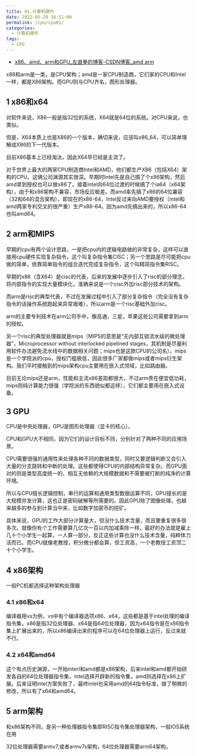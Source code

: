 ```yaml
---
title: 01.计算机硬件
date: 2022-05-20 16:51:00
permalink: /cpu/cpu01/
categories: 
  - 计算机硬件
tags: 
  - CPU
---
```


- [ x86、amd、arm和GPU_左直拳的博客-CSDN博客_amd arm](https://blog.csdn.net/leftfist/article/details/122488559)

x86和arm是一类，是CPU架构；amd是一家CPU制造商，它们家的CPU和Intel一样，都是X86架构。而GPU则与CPU齐名，图形处理器。

## 1 x86和x64

对软件来说，X86一般是指32位的系统，X64就是64位的系统。对CPU来说，也类似。

但是，X64本质上也是X86的一个版本，确切来说，应该叫x86_64，可以简单理解成X86的下一代版本。

目前X86基本上已经淘汰，因此X64早已经是主流了。

对于世界上最大的两家CPU制造商Intel和AMD，他们都生产X86（包括X64）架构的CPU。这俩公司渊源其实很深。早期时Intel先是自己搞了个x86架构，然后amd拿到授权也可以做x86了。接着intel向64位过渡的时候搞了个ia64（x64架构），由于和x86架构不兼容，市场反应极差。而amd率先搞了x86的64位兼容（32和64的混合架构），即现在的x86-64，Intel反过来向AMD要授权（intel和amd两家专利交叉的很严重）生产x86-64。因为amd先搞出来的，所以x86-64也叫amd64。

## 2 arm和MIPS

早期的cpu有两个设计思路，一是把cpu内的逻辑电路做的非常复杂，这样可以直接用cpu硬件实现复杂指令，这个叫复杂指令集CISC；另一个思路是尽可能把cpu做的简单，依靠简单指令的组合迭代完成复杂指令，这个叫精简指令集RISC。

早期的x86（含X64）是cisc的代表，后来的发展中逐步引入了risc的部分理念，将内部指令的实现大量模块化，准确来说是一个cisc外加risc部分技术的架构。

而arm是risc的典型代表，不过在发展过程中引入了部分复杂指令（完全没有复杂指令的话操作系统跑起来异常艰难），所以arm是一个risc基础外加cisc。

arm的主要专利技术在arm公司手中，像高通，三星，苹果这些公司需要拿到arm的授权。

另一个risc的典型处理器就是mips（MIPS的意思是“无内部互锁流水级的微处理器”，Microprocessor without interlocked pipelined stages，其机制是尽量利用软件办法避免流水线中的数据相关问题；mips也是这款CPU的公司名）。mips是一个学院派的cpu，授权门槛极低，因此很多厂家都做mips或者mips衍生架构。我们平时接触到的mips架构cpu主要用在嵌入式领域，比如路由器。

目前无论mips还是arm，性能和主流x86差距都很大，不过arm贵在便宜低功耗，mips则纯计算能力很强（学院派的东西貌似都这样），它们都主要用在嵌入式设备。

## 3 GPU

CPU是中央处理器，GPU是图形处理器（显卡的核心）。

CPU和GPU大不相同，因为它们的设计目标不同，分别针对了两种不同的应用场景。

CPU需要很强的通用性来处理各种不同的数据类型，同时又要逻辑判断又会引入大量的分支跳转和中断的处理。这些都使得CPU的内部结构异常复杂。而GPU面对的则是类型高度统一的、相互无依赖的大规模数据和不需要被打断的纯净的计算环境。

所以与CPU擅长逻辑控制，串行的运算和通用类型数据运算不同，GPU擅长的是大规模并发计算，这也正是密码破解等所需要的。因此GPU除了图像处理，也越来越多的参与到计算当中来，比如数字加密币的挖矿。

具体来说，GPU的工作大部分计算量大，但没什么技术含量，而且要重复很多很多次。就像你有个工作需要算几亿次一百以内加减乘除一样，最好的办法就是雇上几十个小学生一起算，一人算一部分，反正这些计算也没什么技术含量，纯粹体力活而已。而CPU就像老教授，积分微分都会算，但工资高，一个老教授工资顶二十个小学生。

## 4 x86架构

一般PC机都选择这种架构处理器

### 4.1 x86和x64

编译器用vs为例，vs中有个编译器选项x86、x64，这些都是基于intel处理的编译指令集，x86是指32位处理器、x64是指64位处理器，因为x64指令是在x86指令集上扩展出来的，所以x86编译出来的程序可以在64位处理器上运行，反过来就不行。

### 4.2 x64和amd64

这个有点历史渊源，一开始interl和amd都是x86架构，后来intel和amd都开始研发各自的64位处理器指令集，intel选择开辟新的指令集，amd则选择在x86上扩展。后来证明intel方案失败了，最终intel也采用amd的64指令标准，做了稍微的修改，所以有了x64和amd64。

## 5 arm架构

和x86架构不同，是另一种处理器指令集即RISC指令集处理器架构，一般IOS系统在用

32位处理器需要armv7,或者armv7s架构，64位处理器需要arm64架构。